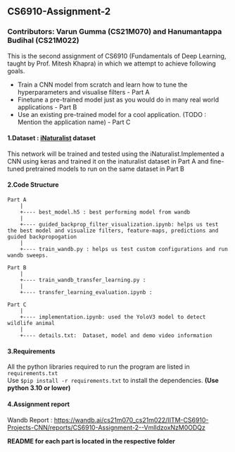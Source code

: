 ## CS6910-Assignment-2

### Contributors: Varun Gumma (CS21M070) and Hanumantappa Budihal (CS21M022)

This is the second assignment of CS6910 (Fundamentals of Deep Learning, taught by Prof. Mitesh Khapra) in which we attempt to achieve following goals.
    
- Train a CNN model from scratch and learn how to tune the hyperparameters and visualise filters - Part A
- Finetune a pre-trained model just as you would do in many real world applications - Part B
- Use an existing pre-trained model for a cool application. (TODO : Mention the application name) - Part C

#### 1.Dataset : [iNaturalist](https://www.inaturalist.org/) dataset
This network will be trained and tested using the iNaturalist.Implemented a CNN using keras and trained it on the inaturalist dataset in Part A and fine-tuned pretrained models  to run on the same dataset in Part B

#### 2.Code Structure 
    
    Part A
        |
        +---- best_model.h5 : best performing model from wandb
        |
        +---- guided_backprop_filter_visualization.ipynb: helps us test the best model and visualize filters, feature-maps, predictions and guided backpropogation
        |
        +---- train_wandb.py : helps us test custom configurations and run wandb sweeps.

    Part B
        |
        +---- train_wandb_transfer_learning.py :
        |
        +---- transfer_learning_evaluation.ipynb :

    Part C
        |
        +---- implementation.ipynb: used the YoloV3 model to detect wildlife animal 
        |
        +---- details.txt:  Dataset, model and demo video information

#### 3.Requirements
All the python libraries required to run the program are listed in `requirements.txt`    
Use `$pip install -r requirements.txt` to install the dependencies. **(Use python 3.10 or lower)**

#### 4.Assignment report 
Wandb Report : https://wandb.ai/cs21m070_cs21m022/IITM-CS6910-Projects-CNN/reports/CS6910-Assignment-2--VmlldzoxNzM0ODQz

**README for each part is located in the respective folder**
